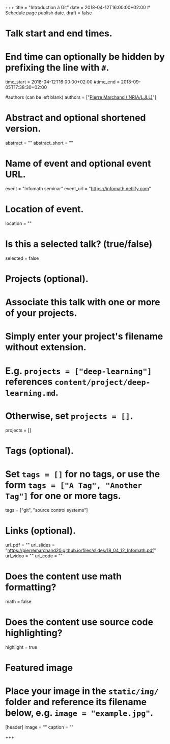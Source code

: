 +++
title = "Introduction à Git"
date = 2018-04-12T16:00:00+02:00  # Schedule page publish date.
draft = false

# Talk start and end times.
#   End time can optionally be hidden by prefixing the line with `#`.
time_start = 2018-04-12T16:00:00+02:00
#time_end = 2018-09-05T17:38:30+02:00

#authors (can be left blank)
authors = ["[Pierre Marchand (INRIA/LJLL)](https://www.ljll.math.upmc.fr/marchandp)"]

# Abstract and optional shortened version.
abstract = ""
abstract_short = ""

# Name of event and optional event URL.
event = "Infomath seminar"
event_url = "https://infomath.netlify.com"

# Location of event.
location = ""

# Is this a selected talk? (true/false)
selected = false

# Projects (optional).
#   Associate this talk with one or more of your projects.
#   Simply enter your project's filename without extension.
#   E.g. `projects = ["deep-learning"]` references `content/project/deep-learning.md`.
#   Otherwise, set `projects = []`.
projects = []

# Tags (optional).
#   Set `tags = []` for no tags, or use the form `tags = ["A Tag", "Another Tag"]` for one or more tags.
tags = ["git", "source control systems"]

# Links (optional).
url_pdf = ""
url_slides = "https://pierremarchand20.github.io/files/slides/18_04_12_Infomath.pdf"
url_video = ""
url_code = ""

# Does the content use math formatting?
math = false

# Does the content use source code highlighting?
highlight = true

# Featured image
# Place your image in the `static/img/` folder and reference its filename below, e.g. `image = "example.jpg"`.
[header]
image = ""
caption = ""

+++
